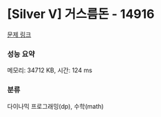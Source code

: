 # [Silver V] 거스름돈 - 14916 

[문제 링크](https://www.acmicpc.net/problem/14916) 

### 성능 요약

메모리: 34712 KB, 시간: 124 ms

### 분류

다이나믹 프로그래밍(dp), 수학(math)


